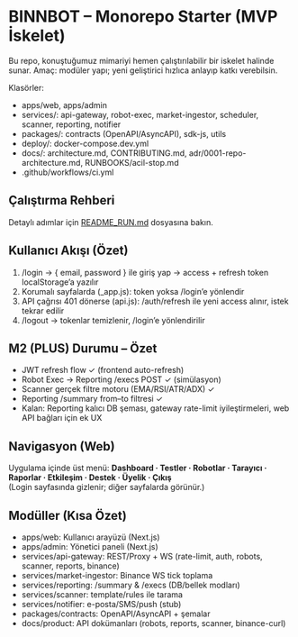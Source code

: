 # BINNBOT – Monorepo Starter (MVP İskelet)
Bu repo, konuştuğumuz mimariyi hemen çalıştırılabilir bir iskelet halinde sunar.
Amaç: modüler yapı; yeni geliştirici hızlıca anlayıp katkı verebilsin.

Klasörler:
- apps/web, apps/admin
- services/: api-gateway, robot-exec, market-ingestor, scheduler, scanner, reporting, notifier
- packages/: contracts (OpenAPI/AsyncAPI), sdk-js, utils
- deploy/: docker-compose.dev.yml
- docs/: architecture.md, CONTRIBUTING.md, adr/0001-repo-architecture.md, RUNBOOKS/acil-stop.md
- .github/workflows/ci.yml
## Çalıştırma Rehberi
Detaylı adımlar için [README_RUN.md](./README_RUN.md) dosyasına bakın.
## Kullanıcı Akışı (Özet)
1. /login → { email, password } ile giriş yap → access + refresh token localStorage’a yazılır
2. Korumalı sayfalarda (_app.js): token yoksa /login’e yönlendir
3. API çağrısı 401 dönerse (api.js): /auth/refresh ile yeni access alınır, istek tekrar edilir
4. /logout → tokenlar temizlenir, /login’e yönlendirilir
## M2 (PLUS) Durumu – Özet
- JWT refresh flow ✓ (frontend auto-refresh)
- Robot Exec → Reporting /execs POST ✓ (simülasyon)
- Scanner gerçek filtre motoru (EMA/RSI/ATR/ADX) ✓
- Reporting /summary from–to filtresi ✓
- Kalan: Reporting kalıcı DB şeması, gateway rate-limit iyileştirmeleri, web API bağları için ek UX
## Navigasyon (Web)
Uygulama içinde üst menü: **Dashboard · Testler · Robotlar · Tarayıcı · Raporlar · Etkileşim · Destek · Üyelik · Çıkış**  
(Login sayfasında gizlenir; diğer sayfalarda görünür.)
## Modüller (Kısa Özet)
- apps/web: Kullanıcı arayüzü (Next.js)
- apps/admin: Yönetici paneli (Next.js)
- services/api-gateway: REST/Proxy + WS (rate-limit, auth, robots, scanner, reports, binance)
- services/market-ingestor: Binance WS tick toplama
- services/reporting: /summary & /execs (DB/bellek modları)
- services/scanner: template/rules ile tarama
- services/notifier: e-posta/SMS/push (stub)
- packages/contracts: OpenAPI/AsyncAPI + şemalar
- docs/product: API dokümanları (robots, reports, scanner, binance-curl)
